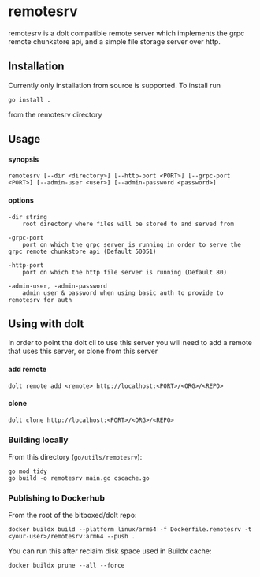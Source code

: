 # remotesrv

remotesrv is a dolt compatible remote server which implements the grpc remote chunkstore api, and a simple file storage server over http.

## Installation

Currently only installation from source is supported.  To install run 

    go install .
    
from the remotesrv directory


## Usage


#### synopsis

    remotesrv [--dir <directory>] [--http-port <PORT>] [--grpc-port <PORT>] [--admin-user <user>] [--admin-password <password>]
    
#### options

    -dir string
    	root directory where files will be stored to and served from
    
    -grpc-port
    	port on which the grpc server is running in order to serve the grpc remote chunkstore api (Default 50051)
    
    -http-port
    	port on which the http file server is running (Default 80)
    
    -admin-user, -admin-password
        admin user & password when using basic auth to provide to remotesrv for auth
    
      
## Using with dolt

In order to point the dolt cli to use this server you will need to add a remote that uses this server, or clone from this server

#### add remote

    dolt remote add <remote> http://localhost:<PORT>/<ORG>/<REPO>
   
#### clone

    dolt clone http://localhost:<PORT>/<ORG>/<REPO>

### Building locally
From this directory (`go/utils/remotesrv`):
```
go mod tidy
go build -o remotesrv main.go cscache.go
```

### Publishing to Dockerhub
From the root of the bitboxed/dolt repo:
```
docker buildx build --platform linux/arm64 -f Dockerfile.remotesrv -t <your-user>/remotesrv:arm64 --push .
```

You can run this after reclaim disk space used in Buildx cache:
```
docker buildx prune --all --force
```